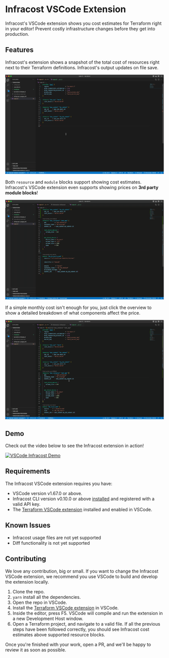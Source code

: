 # Infracost VSCode Extension

Infracost's VSCode extension shows you cost estimates for Terraform right in your editor! Prevent costly infrastructure changes before they get into production.

## Features

Infracost's extension shows a snapshot of the total cost of resources right next to their Terraform definitions. Infracost's output updates on file save.

![](./.github/assets/resource-costs.gif)

Both `resource` and `module` blocks support showing cost estimates. Infracost's VSCode extension even supports showing prices on **3rd party module blocks**! 


![](./.github/assets/module-support.gif)

If a simple monthly cost isn't enough for you, just click the overview to show a detailed breakdown of what components affect the price.

![](./.github/assets/cost-webview.gif)

## Demo

Check out the video below to see the Infracost extension in action!

[![VSCode Infracost Demo]()](https://www.loom.com/share/b7cdf9052b604e5cb3bc5a90258a3db6)

## Requirements

The Infracost VSCode extension requires you have:

* VSCode version v1.67.0 or above.
* Infracost CLI version v0.10.0 or above [installed](https://www.infracost.io/docs) and registered with a valid API key.
* The [Terraform VSCode extension](https://marketplace.visualstudio.com/items?itemName=HashiCorp.terraform) installed and enabled in VSCode.

## Known Issues

* Infracost usage files are not yet supported
* Diff functionality is not yet supported

## Contributing

We love any contribution, big or small. If you want to change the Infracost VSCode extension, we recommend you use VSCode to build and develop the extension locally.

1. Clone the repo.
2. `yarn` install all the dependencies.
3. Open the repo in VSCode.
4. Install the [Terraform VSCode extension](https://marketplace.visualstudio.com/items?itemName=HashiCorp.terraform) in VSCode.
5. Inside the editor, press F5. VSCode will compile and run the extension in a new Development Host window.
6. Open a Terraform project, and navigate to a valid file. If all the previous steps have been followed correctly, you should see Infracost cost estimates above supported resource blocks.

Once you're finished with your work, open a PR, and we'll be happy to review it as soon as possible. 
